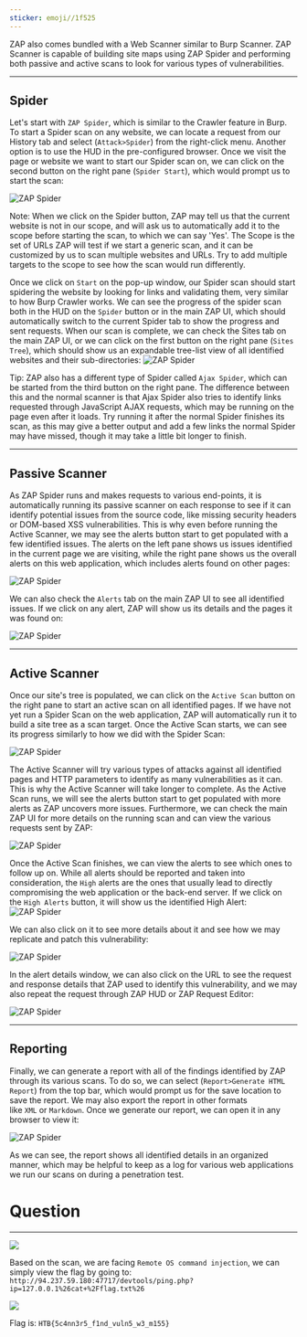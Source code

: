 ```yaml
---
sticker: emoji//1f525
---
```

ZAP also comes bundled with a Web Scanner similar to Burp Scanner. ZAP Scanner is capable of building site maps using ZAP Spider and performing both passive and active scans to look for various types of vulnerabilities.

---

## Spider

Let's start with `ZAP Spider`, which is similar to the Crawler feature in Burp. To start a Spider scan on any website, we can locate a request from our History tab and select (`Attack>Spider`) from the right-click menu. Another option is to use the HUD in the pre-configured browser. Once we visit the page or website we want to start our Spider scan on, we can click on the second button on the right pane (`Spider Start`), which would prompt us to start the scan:

![ZAP Spider](https://academy.hackthebox.com/storage/modules/110/zap_spider.jpg)

Note: When we click on the Spider button, ZAP may tell us that the current website is not in our scope, and will ask us to automatically add it to the scope before starting the scan, to which we can say 'Yes'. The Scope is the set of URLs ZAP will test if we start a generic scan, and it can be customized by us to scan multiple websites and URLs. Try to add multiple targets to the scope to see how the scan would run differently.

Once we click on `Start` on the pop-up window, our Spider scan should start spidering the website by looking for links and validating them, very similar to how Burp Crawler works. We can see the progress of the spider scan both in the HUD on the `Spider` button or in the main ZAP UI, which should automatically switch to the current Spider tab to show the progress and sent requests. When our scan is complete, we can check the Sites tab on the main ZAP UI, or we can click on the first button on the right pane (`Sites Tree`), which should show us an expandable tree-list view of all identified websites and their sub-directories: ![ZAP Spider](https://academy.hackthebox.com/storage/modules/110/zap_sites.jpg)

Tip: ZAP also has a different type of Spider called `Ajax Spider`, which can be started from the third button on the right pane. The difference between this and the normal scanner is that Ajax Spider also tries to identify links requested through JavaScript AJAX requests, which may be running on the page even after it loads. Try running it after the normal Spider finishes its scan, as this may give a better output and add a few links the normal Spider may have missed, though it may take a little bit longer to finish.

---

## Passive Scanner

As ZAP Spider runs and makes requests to various end-points, it is automatically running its passive scanner on each response to see if it can identify potential issues from the source code, like missing security headers or DOM-based XSS vulnerabilities. This is why even before running the Active Scanner, we may see the alerts button start to get populated with a few identified issues. The alerts on the left pane shows us issues identified in the current page we are visiting, while the right pane shows us the overall alerts on this web application, which includes alerts found on other pages:

![ZAP Spider](https://academy.hackthebox.com/storage/modules/110/zap_alerts.jpg)

We can also check the `Alerts` tab on the main ZAP UI to see all identified issues. If we click on any alert, ZAP will show us its details and the pages it was found on:

![ZAP Spider](https://academy.hackthebox.com/storage/modules/110/zap_site_alerts.jpg)

---

## Active Scanner

Once our site's tree is populated, we can click on the `Active Scan` button on the right pane to start an active scan on all identified pages. If we have not yet run a Spider Scan on the web application, ZAP will automatically run it to build a site tree as a scan target. Once the Active Scan starts, we can see its progress similarly to how we did with the Spider Scan:

![ZAP Spider](https://academy.hackthebox.com/storage/modules/110/zap_active_scan.jpg)

The Active Scanner will try various types of attacks against all identified pages and HTTP parameters to identify as many vulnerabilities as it can. This is why the Active Scanner will take longer to complete. As the Active Scan runs, we will see the alerts button start to get populated with more alerts as ZAP uncovers more issues. Furthermore, we can check the main ZAP UI for more details on the running scan and can view the various requests sent by ZAP:

![ZAP Spider](https://academy.hackthebox.com/storage/modules/110/zap_active_scan_progress.jpg)

Once the Active Scan finishes, we can view the alerts to see which ones to follow up on. While all alerts should be reported and taken into consideration, the `High` alerts are the ones that usually lead to directly compromising the web application or the back-end server. If we click on the `High Alerts` button, it will show us the identified High Alert: ![ZAP Spider](https://academy.hackthebox.com/storage/modules/110/zap_high_alert.jpg)

We can also click on it to see more details about it and see how we may replicate and patch this vulnerability:

![ZAP Spider](https://academy.hackthebox.com/storage/modules/110/zap_alert_details.jpg)

In the alert details window, we can also click on the URL to see the request and response details that ZAP used to identify this vulnerability, and we may also repeat the request through ZAP HUD or ZAP Request Editor:

![ZAP Spider](https://academy.hackthebox.com/storage/modules/110/zap_alert_evidence.jpg)

---

## Reporting

Finally, we can generate a report with all of the findings identified by ZAP through its various scans. To do so, we can select (`Report>Generate HTML Report`) from the top bar, which would prompt us for the save location to save the report. We may also export the report in other formats like `XML` or `Markdown`. Once we generate our report, we can open it in any browser to view it:

![ZAP Spider](https://academy.hackthebox.com/storage/modules/110/zap_report.jpg)

As we can see, the report shows all identified details in an organized manner, which may be helpful to keep as a log for various web applications we run our scans on during a penetration test.

# Question
---
![](gitbook/cybersecurity/images/Pasted%252520image%25252020250124133143.png)

Based on the scan, we are facing `Remote OS command injection`, we can simply view the flag by going to: `http://94.237.59.180:47717/devtools/ping.php?ip=127.0.0.1%26cat+%2Fflag.txt%26`

![](gitbook/cybersecurity/images/Pasted%252520image%25252020250124140103.png)

Flag is: `HTB{5c4nn3r5_f1nd_vuln5_w3_m155}`